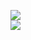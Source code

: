 [![](https://img.shields.io/badge/Made%20With-Github%20Spray-lightgrey.svg?style=for-the-badge&logo=github)](https://github.com/Annihil/github-spray#395)  
[![](https://i.imgur.com/2DrTn0Z.gif)](https://github.com/Annihil/github-spray)